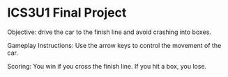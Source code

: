 # ICS3U1 Final Project

Objective: drive the car to the finish line and avoid crashing into boxes.

Gameplay Instructions: Use the arrow keys to control the movement of the car.

Scoring: You win if you cross the finish line. If you hit a box, you lose. 
